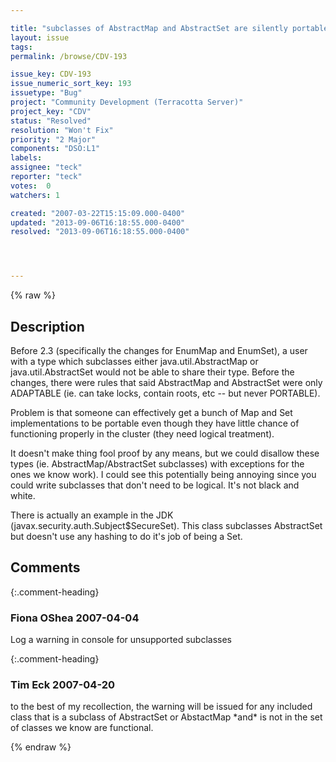 ```yaml
---

title: "subclasses of AbstractMap and AbstractSet are silently portable now in 2.3"
layout: issue
tags: 
permalink: /browse/CDV-193

issue_key: CDV-193
issue_numeric_sort_key: 193
issuetype: "Bug"
project: "Community Development (Terracotta Server)"
project_key: "CDV"
status: "Resolved"
resolution: "Won't Fix"
priority: "2 Major"
components: "DSO:L1"
labels: 
assignee: "teck"
reporter: "teck"
votes:  0
watchers: 1

created: "2007-03-22T15:15:09.000-0400"
updated: "2013-09-06T16:18:55.000-0400"
resolved: "2013-09-06T16:18:55.000-0400"




---
```


{% raw %}

## Description

<div markdown="1" class="description">

Before 2.3 (specifically the changes for EnumMap and EnumSet), a user with a type which subclasses either java.util.AbstractMap or java.util.AbstractSet would not be able to share their type. Before the changes, there were rules that said AbstractMap and AbstractSet were only ADAPTABLE (ie. can take locks, contain roots, etc -- but never PORTABLE). 

Problem is that someone can effectively get a bunch of Map and Set implementations to be portable even though they have little chance of functioning properly in the cluster (they need logical treatment).

It doesn't make thing fool proof by any means, but we could disallow these types (ie. AbstractMap/AbstractSet subclasses) with exceptions for the ones we know work). I could see this potentially being annoying since you could write subclasses that don't need to be logical. It's not black and white. 

There is actually an example in the JDK (javax.security.auth.Subject$SecureSet). This class subclasses AbstractSet but doesn't use any hashing to do it's job of being a Set.



</div>

## Comments


{:.comment-heading}
### **Fiona OShea** <span class="date">2007-04-04</span>

<div markdown="1" class="comment">

Log a warning in console for unsupported subclasses

</div>


{:.comment-heading}
### **Tim Eck** <span class="date">2007-04-20</span>

<div markdown="1" class="comment">

to the best of my recollection, the warning will be issued for any included class that is a subclass of AbstractSet or AbstactMap \*and\* is not in the set of classes we know are functional.



</div>



{% endraw %}
